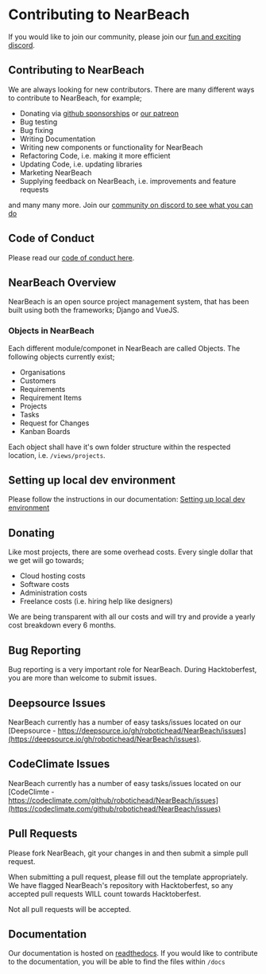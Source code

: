 # Contributing to NearBeach

<!---
##  Hacktoberfest 2021

Welcome to NearBeach, we are super glad you are here. In the following month of Hacktoberfest we are hoping to achieve the following goals/milestones.

- Update our VueJS library to VueJS 3+
- Update our Webpacker from version 4 to version 5
- Increase our code coverage for both Django and VueJS
- Increase our E2E testing with Cypress.io
- Bug test whole application
- Fix bugs listed in the [Github Issues](https://github.com/robotichead/NearBeach/issues).
- Improve user documentation
- Start working on Docker installation process

This seems a lot to cover within such a short time frame, but we are hoping you are willing to help us. We greatly appreciate all the help we can get no matter how small the contribution.
--->

If you would like to join our community, please join our [fun and exciting discord](https://discord.gg/64uhRztS6n).

## Contributing to NearBeach

We are always looking for new contributors. There are many different ways to contribute to NearBeach, for example;

-   Donating via [github sponsorships](https://github.com/sponsors/robotichead) or [our patreon](https://www.patreon.com/NearBeach)
-   Bug testing
-   Bug fixing
-   Writing Documentation
-   Writing new components or functionality for NearBeach
-   Refactoring Code, i.e. making it more efficient
-   Updating Code, i.e. updating libraries
-   Marketing NearBeach
-   Supplying feedback on NearBeach, i.e. improvements and feature requests

and many many more. Join our [community on discord to see what you can do](https://discord.gg/64uhRztS6n)

## Code of Conduct

Please read our [code of conduct here](https://github.com/robotichead/NearBeach/blob/main/CODE_OF_CONDUCT.md).

## NearBeach Overview

NearBeach is an open source project management system, that has been built using both the frameworks; Django and VueJS.

### Objects in NearBeach

Each different module/componet in NearBeach are called Objects. The following objects currently exist;

-   Organisations
-   Customers
-   Requirements
-   Requirement Items
-   Projects
-   Tasks
-   Request for Changes
-   Kanban Boards

Each object shall have it's own folder structure within the respected location, i.e. `/views/projects`.

## Setting up local dev environment

Please follow the instructions in our documentation: [Setting up local dev environment](https://nearbeach.readthedocs.io/en/documentation/002-local-development-environment-setup/index.html)

## Donating

Like most projects, there are some overhead costs. Every single dollar that we get will go towards;

-   Cloud hosting costs
-   Software costs
-   Administration costs
-   Freelance costs (i.e. hiring help like designers)

We are being transparent with all our costs and will try and provide a yearly cost breakdown every 6 months.

## Bug Reporting

Bug reporting is a very important role for NearBeach. During Hacktoberfest, you are more than welcome to submit issues.

## Deepsource Issues

NearBeach currently has a number of easy tasks/issues located on our [Deepsource - https://deepsource.io/gh/robotichead/NearBeach/issues](https://deepsource.io/gh/robotichead/NearBeach/issues).

## CodeClimate Issues

NearBeach currently has a number of easy tasks/issues located on our [CodeClimte - https://codeclimate.com/github/robotichead/NearBeach/issues](https://codeclimate.com/github/robotichead/NearBeach/issues)

## Pull Requests

Please fork NearBeach, git your changes in and then submit a simple pull request.

When submitting a pull request, please fill out the template appropriately. We have flagged NearBeach's repository with Hacktoberfest, so any accepted pull requests WILL count towards Hacktoberfest.

Not all pull requests will be accepted.

## Documentation

Our documentation is hosted on [readthedocs](https://nearbeach.readthedocs.io). If you would like to contribute to the documentation, you will be able to find the files within `/docs`
